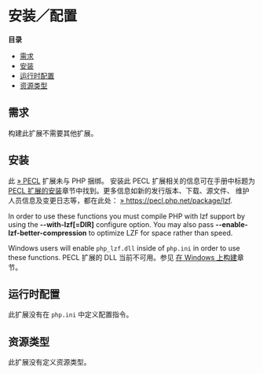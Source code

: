 安装／配置
==========

**目录**

-   [需求](/lzf/setup.html#需求)
-   [安装](/lzf/setup.html#安装)
-   [运行时配置](/lzf/setup.html#运行时配置)
-   [资源类型](/lzf/setup.html#资源类型)

需求
----

构建此扩展不需要其他扩展。

安装
----

此 <a href="https://pecl.php.net/" class="link external">» PECL</a>
扩展未与 PHP 捆绑。 安装此 PECL 扩展相关的信息可在手册中标题为
<a href="/install/pecl.html" class="link">PECL 扩展的安装</a>章节中找到。更多信息如新的发行版本、下载、源文件、
维护人员信息及变更日志等，都在此处：
<a href="https://pecl.php.net/package/lzf" class="link external">» https://pecl.php.net/package/lzf</a>.

In order to use these functions you must compile PHP with lzf support by
using the **--with-lzf\[=DIR\]** configure option. You may also pass
**--enable-lzf-better-compression** to optimize LZF for space rather
than speed.

Windows users will enable `php_lzf.dll` inside of `php.ini` in order to
use these functions. PECL 扩展的 DLL 当前不可用。参见
<a href="/install/windows/legacy/index.html#install.windows.legacy.building" class="link">在 Windows 上构建</a>章节。

运行时配置
----------

此扩展没有在 `php.ini` 中定义配置指令。

资源类型
--------

此扩展没有定义资源类型。
